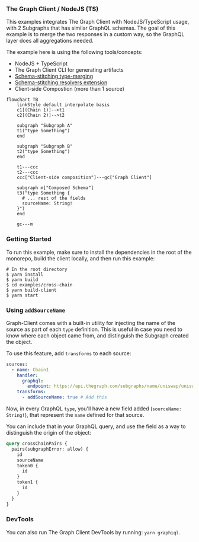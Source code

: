 ### The Graph Client / NodeJS (TS)

This examples integrates The Graph Client with NodeJS/TypeScript usage, with 2 Subgraphs that has similar GraphQL schemas. The goal of this example is to merge the two responses in a custom way, so the GraphQL layer does all aggregations needed.

The example here is using the following tools/concepts:

- NodeJS + TypeScript
- The Graph Client CLI for generating artifacts
- [Schema-stitching type-merging](https://www.graphql-tools.com/docs/schema-stitching/stitch-type-merging)
- [Schema-stitching resolvers extension](https://www.graphql-mesh.com/docs/guides/extending-unified-schema)
- Client-side Compostion (more than 1 source)

```mermaid
flowchart TB
    linkStyle default interpolate basis
    c1[(Chain 1)]-->t1
    c2[(Chain 2)]-->t2

    subgraph "Subgraph A"
    t1("type Something")
    end

    subgraph "Subgraph B"
    t2("type Something")
    end

    t1---ccc
    t2---ccc
    ccc["Client-side composition"]---gc["Graph Client"]

    subgraph m["Composed Schema"]
    t3("type Something {
      # ... rest of the fields
      sourceName: String!
    }")
    end

    gc---m
```

### Getting Started

To run this example, make sure to install the dependencies in the root of the monorepo, build the client locally, and then run this example:

```
# In the root directory
$ yarn install
$ yarn build
$ cd examples/cross-chain
$ yarn build-client
$ yarn start
```

### Using `addSourceName`

Graph-Client comes with a built-in utility for injecting the name of the source as part of each `type` definition. This is useful in case you need to know where each object came from, and distinguish the Subgraph created the object.

To use this feature, add `transforms` to each source:

```yaml
sources:
  - name: Chain1
    handler:
      graphql:
        endpoint: https://api.thegraph.com/subgraphs/name/uniswap/uniswap-v2
    transforms:
      - addSourceName: true # Add this
```

Now, in every GraphQL `type`, you'll have a new field added (`sourceName: String!`), that represent the `name` defined for that source.

You can include that in your GraphQL query, and use the field as a way to distinguish the origin of the object:

```graphql
query crossChainPairs {
  pairs(subgraphError: allow) {
    id
    sourceName
    token0 {
      id
    }
    token1 {
      id
    }
  }
}
```

### DevTools

You can also run The Graph Client DevTools by running: `yarn graphiql`.

```

```
